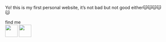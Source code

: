 Yo! this is my first personal website, it’s not bad but not good either🐱🐱🐱🐱🐱

find me <br>
<a href="https://twitter.com/grifixn"><img src="https://upload.wikimedia.org/wikipedia/commons/thumb/6/6f/Logo_of_Twitter.svg/512px-Logo_of_Twitter.svg.png?20220821125553" width="40px"></a> 
<a href="https://www.instagram.com/alixatofer/"><img src="https://upload.wikimedia.org/wikipedia/commons/thumb/e/e7/Instagram_logo_2016.svg/768px-Instagram_logo_2016.svg.png" width="40px" padding="50px"></a>
